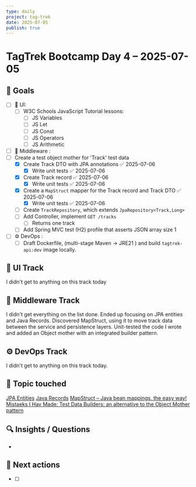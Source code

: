 ```yaml
---
type: daily
project: tag-trek
date: 2025-07-05
publish: true
---
```

# TagTrek Bootcamp Day 4 – 2025-07-05

## 🎯 Goals
- [ ] 🐣 UI:
    - [ ] W3C Schools JavaScript Tutorial lessons:
        - [ ] JS Variables 
        - [ ] JS Let
        - [ ] JS Const
        - [ ] JS Operators
        - [ ] JS Arithmetic
- [ ] 🌳 Middleware :
- [ ]   Create a test object mother for 'Track' test data
    - [x] Create Track DTO with JPA annotations ✅ 2025-07-06
        - [x] Write unit tests ✅ 2025-07-06
    - [x] Create Track record ✅ 2025-07-06
        - [x] Write unit tests ✅ 2025-07-06
    - [x] Create a `MapStruct` mapper for the Track record and Track DTO ✅ 2025-07-06
        - [x] Write unit tests ✅ 2025-07-06
    - [ ] Create `TrackRepository`, which extends `JpaRepository<Track,Long>`
    - [ ] Add Controller, implement `GET /tracks`
        - [ ] Returns one track
    - [ ] Add Spring MVC test (H2) profile that asserts JSON array size 1
- [ ] ⚙️ DevOps  : 
    - [ ] Draft Dockerfile, (multi-stage Maven → JRE21 ) and build `tagtrek-api:dev` image locally.

## 🐣 UI Track
I didn't get to anything on this track today

## 🌳 Middleware Track
I didn't get everything on the list done.  Ended up focusing on JPA entities and Java Records.  Discovered MapStruct, using it to move track data between the service and persistence layers.
Unit-tested the code I wrote and added an Object mother with an integrated builder pattern.

## ⚙️ DevOps Track
I didn't get to anything on this track today.

## 🧩 Topic touched
[JPA Entities](JPA%20Entities.md)
[Java Records](Java%20Records.md)
[MapStruct – Java bean mappings, the easy way!](https://mapstruct.org/)
[Mistaeks I Hav Made: Test Data Builders: an alternative to the Object Mother pattern](http://www.natpryce.com/articles/000714.html)


## 🔍 Insights / Questions
- 

## 🚀 Next actions
- [ ]